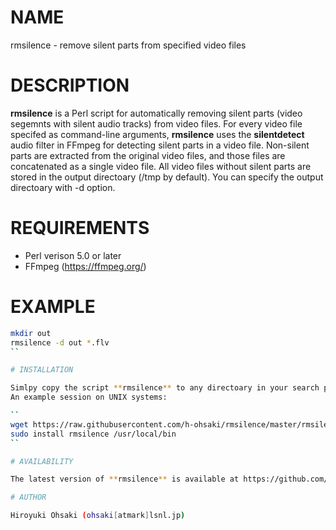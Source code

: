 # NAME

rmsilence - remove silent parts from specified video files

# DESCRIPTION

**rmsilence** is a Perl script for automatically removing silent parts (video
segemnts with silent audio tracks) from video files.  For every video file
specifed as command-line arguments, **rmsilence** uses the **silentdetect**
audio filter in FFmpeg for detecting silent parts in a video file.  Non-silent
parts are extracted from the original video files, and those files are
concatenated as a single video file.  All video files without silent parts are
stored in the output directoary (/tmp by default).  You can specify the output
directoary with -d option.

# REQUIREMENTS

- Perl verison 5.0 or later
- FFmpeg (https://ffmpeg.org/)

# EXAMPLE

```sh
mkdir out
rmsilence -d out *.flv
``

# INSTALLATION

Simlpy copy the script **rmsilence** to any directoary in your search path.
An example session on UNIX systems:

``
wget https://raw.githubusercontent.com/h-ohsaki/rmsilence/master/rmsilence
sudo install rmsilence /usr/local/bin
``

# AVAILABILITY

The latest version of **rmsilence** is available at https://github.com/h-ohsaki/rmsilence .

# AUTHOR

Hiroyuki Ohsaki (ohsaki[atmark]lsnl.jp)
